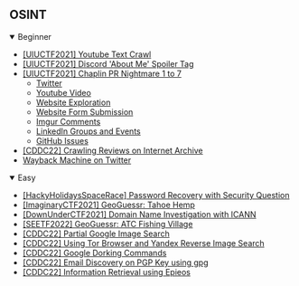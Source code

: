 ## OSINT
<details open>
<summary>Beginner</summary>

  - [[UIUCTF2021] Youtube Text Crawl](https://github.com/Rookie441/CTF/blob/main/Storage/Writeups/UIUCTF2021_Writeup.md#doot-doot)
  - [[UIUCTF2021] Discord 'About Me' Spoiler Tag](https://github.com/Rookie441/CTF/blob/main/Storage/Writeups/UIUCTF2021_Writeup.md#osint-the-creator)
  - [[UIUCTF2021] Chaplin PR Nightmare 1 to 7](https://github.com/Rookie441/CTF/blob/main/Storage/Writeups/UIUCTF2021_Writeup.md#chaplin-pr-nightmare-1-to-7)
    - [Twitter](https://github.com/Rookie441/CTF/blob/main/Storage/Writeups/UIUCTF2021_Writeup.md#chaplin-pr-nightmare-1)
    - [Youtube Video](https://github.com/Rookie441/CTF/blob/main/Storage/Writeups/UIUCTF2021_Writeup.md#chaplin-pr-nightmare-2)
    - [Website Exploration](https://github.com/Rookie441/CTF/blob/main/Storage/Writeups/UIUCTF2021_Writeup.md#chaplin-pr-nightmare-3)
    - [Website Form Submission](https://github.com/Rookie441/CTF/blob/main/Storage/Writeups/UIUCTF2021_Writeup.md#chaplin-pr-nightmare-4)
    - [Imgur Comments](https://github.com/Rookie441/CTF/blob/main/Storage/Writeups/UIUCTF2021_Writeup.md#chaplin-pr-nightmare-5)
    - [LinkedIn Groups and Events](https://github.com/Rookie441/CTF/blob/main/Storage/Writeups/UIUCTF2021_Writeup.md#chaplin-pr-nightmare-6)
    - [GitHub Issues](https://github.com/Rookie441/CTF/blob/main/Storage/Writeups/UIUCTF2021_Writeup.md#chaplin-pr-nightmare-7)
  - [[CDDC22] Crawling Reviews on Internet Archive](https://github.com/Rookie441/CTF/blob/main/Storage/Writeups/CDDC22_Writeup.md#secret-message)
  - [Wayback Machine on Twitter](https://github.com/Rookie441/CTF/blob/main/Categories/OSINT/Beginner/time-traveler/time-traveler.md#time-traveler)
</details>

<details open>
<summary>Easy</summary>

  - [[HackyHolidaysSpaceRace] Password Recovery with Security Question](https://github.com/Rookie441/CTF/blob/main/Storage/Writeups/Hacky_Holidays_Space_Race_Writeup.md#members-only)
  - [[ImaginaryCTF2021] GeoGuessr: Tahoe Hemp](https://github.com/Rookie441/CTF/blob/main/Storage/Writeups/ImaginaryCTF2021_Writeup.md#vacation)
  - [[DownUnderCTF2021] Domain Name Investigation with ICANN](https://github.com/Rookie441/CTF/blob/main/Storage/Writeups/DownUnderCTF2021_Writeup.md#who-goes-there)
  - [[SEETF2022] GeoGuessr: ATC Fishing Village](https://github.com/Rookie441/CTF/blob/main/Storage/Writeups/SEETF2022_Writeup.md#everyone-needs-a-break)
  - [[CDDC22] Partial Google Image Search](https://github.com/Rookie441/CTF/blob/main/Storage/Writeups/CDDC22_Writeup.md#the-place)
  - [[CDDC22] Using Tor Browser and Yandex Reverse Image Search](https://github.com/Rookie441/CTF/blob/main/Storage/Writeups/CDDC22_Writeup.md#darknet)
  - [[CDDC22] Google Dorking Commands](https://github.com/Rookie441/CTF/blob/main/Storage/Writeups/CDDC22_Writeup.md#whats-your-name)
  - [[CDDC22] Email Discovery on PGP Key using gpg](https://github.com/Rookie441/CTF/blob/main/Storage/Writeups/CDDC22_Writeup.md#flying-squirrel)
  - [[CDDC22] Information Retrieval using Epieos](https://github.com/Rookie441/CTF/blob/main/Storage/Writeups/CDDC22_Writeup.md#photographer)
</details>
